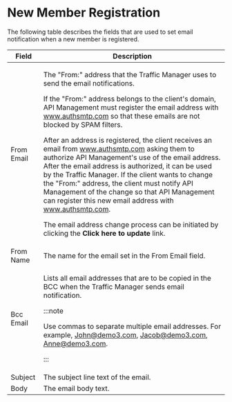 ﻿---
sidebar_position: 2
---

# New Member Registration

<head>
  <meta name="guidename" content="API Management"/>
  <meta name="context" content="GUID-2367b312-9497-48f2-9c53-e38b78a12683"/>
</head>

The following table describes the fields that are used to set email notification when a new member is registered. 

|**Field** |**Description** |
| -------- | -------- |
|From Email|<p>The "From:" address that the Traffic Manager uses to send the email notifications. </p><p>If the "From:" address belongs to the client's domain, API Management must register the email address with www.authsmtp.com so that these emails are not blocked by SPAM filters. </p><p>After an address is registered, the client receives an email from www.authsmtp.com asking them to authorize API Management's use of the email address. After the email address is authorized, it can be used by the Traffic Manager. If the client wants to change the "From:" address, the client must notify API Management of the change so that API Management can register this new email address with www.authsmtp.com. </p><p>The email address change process can be initiated by clicking the **Click here to update** link. </p>|
|From Name|The name for the email set in the From Email field. |
|Bcc Email|<p>Lists all email addresses that are to be copied in the BCC when the Traffic Manager sends email notification. </p><p>:::note</p><p>Use commas to separate multiple email addresses. For example, John@demo3.com, Jacob@demo3.com, Anne@demo3.com.</p><p>::: </p>|
|Subject|The subject line text of the email. |
|Body|The email body text. |

